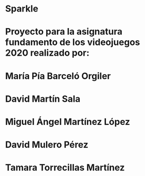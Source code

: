 # Sparkle
# Proyecto para la asignatura fundamento de los videojuegos 2020 realizado por:

# María Pía Barceló Orgiler
# David Martín Sala
# Miguel Ángel Martínez López
# David Mulero Pérez
# Tamara Torrecillas Martínez
